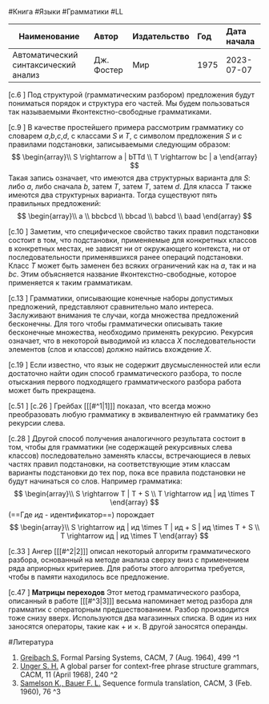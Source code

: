 #Книга #Языки #Грамматики #LL

| Наименование | Автор | Издательство | Год | Дата начала |
|------|:---------|:-----------|:---------|:----------|
|Автоматический синтаксический анализ| Дж. Фостер | Мир | 1975 |2023-07-07|

[c.6  ] Под структурой (грамматическим разбором) предложения будут пониматься порядок и структура его частей. Мы будем пользоваться так называемыми #контекстно-свободные грамматиками.

[c.9  ] В качестве простейшего примера рассмотрим грамматику со словарем $a$,$b$,$c$,$d$, с классами $S$ и $T$, с символом предложения $S$ и с правилами подстановки, записываемыми следующим образом:
$$
\begin{array}\\
	S \rightarrow a | bTTd \\
	T \rightarrow bc | a
\end{array}
$$
Такая запись означает, что имеются два структурных варианта для $S$: либо $a$, либо сначала $b$, затем $T$, затем $T$, затем $d$. Для класса $T$ также имеются два структурных варианта. Тогда существуют пять правильных предложений:
$$
\begin{array}\\
	a \\
	bbcbcd \\
	bbcad \\
	babcd \\
	baad
\end{array}
$$

[c.10 ] Заметим, что специфическое свойство таких правил подстановки состоит в том, что подстановки, применяемые для конкретных классов в конкретных местах, не зависят ни от окружающего контекста, ни от последовательности применявшихся ранее операций подстановки. Класс $T$ может быть заменен без всяких ограничений как на $a$, так и на $bc$. Этим объясняется название #контекстно-свободные, которое применяется к таким грамматикам.

[c.13 ] Грамматики, описывающие конечные наборы допустимых предложений, представляют сравнительно мало интереса. Заслуживают внимания те случаи, когда множества предложений бесконечны. Для того чтобы грамматически описывать такие бесконечные множества, необходимо применять рекурсию. Рекурсия означает, что в некоторой выводимой из класса $X$ последовательности элементов (слов и классов) должно найтись вхождение $X$.

[c.19 ] Если известно, что язык не содержит двусмысленностей или если достаточно найти один способ грамматического разбора, то после отыскания первого подходящего грамматического разбора работа может быть прекращена.

[c.51 ]
[c.26 ] Грейбах \[[[#^1|1]]\] показал, что всегда можно преобразовать любую грамматику в эквивалентную ей грамматику без рекурсии слева.

[c.28 ] Другой способ получения аналогичного результата состоит в том, чтобы для грамматики (не содержащей рекурсивных слева классов) последовательно заменять классы, встречающиеся в левых частях правил подстановки, на соответствующие этим классам варианты подстановки до тех пор, пока все правила подстановки не будут начинаться со слов. Например грамматика:
$$
\begin{array}\\
	S \rightarrow T | T + S \\
	T \rightarrow ид | ид \times T
\end{array}
$$ (==Где $ид$ - идентификатор==) порождает
$$
\begin{array}\\
	S \rightarrow ид | ид \times T | ид + S | ид \times T + S \\
	T \rightarrow ид | ид \times T
\end{array}
$$

[c.33 ] Ангер \[[[#^2|2]]\] описал некоторый алгоритм грамматического разбора, основанный на методе анализа сверху вниз с применением ряда априорных критериев. Для работы этого алгоритма требуется, чтобы в памяти находилось все предложение.

[c.47 ] **Матрицы переходов**
Этот метод грамматического разбора, описанный в работе \[[[#^3|3]]\] весьма напоминает метод разбора для грамматик с операторным предшествованием. Разбор производится тоже снизу вверх. Используются два магазинных списка. В один из них заносятся операторы, такие как $+$ и $\times$. В другой заносятся операнды.

#Литература 

1. <ins>Greibach S.</ins> Formal Parsing Systems, CACM, 7 (Aug. 1964), 499 ^1
2. <ins>Unger S. H.</ins> A global parser for context-free phrase structure grammars, CACM, 11 (April 1968), 240 ^2
3. <ins>Samelson K., Bauer F. L.</ins> Sequence formula translation, CACM, 3 (Feb. 1960), 76 ^3